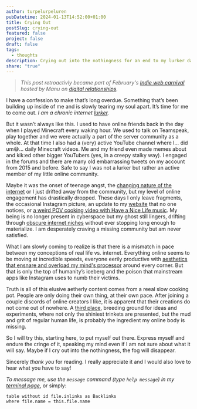 ```yaml
---
author: turpelurpeluren
pubDatetime: 2024-01-13T14:52:00+01:00
title: Crying Out
postSlug: crying-out
featured: false
project: false
draft: false
tags:
  - thoughts
description: Crying out into the nothingness for an end to my lurker days.
share: "true"
---
```


>*This post retroactivly became part of February's [Indie web carnival](https://indieweb.org/indieweb-carnival) hosted by Manu on [digital relationships](https://manuelmoreale.com/indieweb-carnival-digital-relationships).*

I have a confession to make that’s long overdue. Something that’s been building up inside of me and is slowly tearing my soul apart. It’s time for me to come out. *I am a chronic internet [lurker](https://www.reddit.com/r/Lurkers/).*

But it wasn’t always like this. I used to have online friends back in the day when I played Minecraft every waking hour. We used to talk on Teamspeak, play together and we were actually a part of the server community as a whole. At that time I also had a (very) active YouTube channel where I… did um😅… daily Minecraft videos. Me and my friend even made memes about and kik:ed other bigger YouTubers (yes, in a creepy stalky way). I engaged in the forums and there are many old embarrassing tweets on my account from 2015 and before. Safe to say I was not a lurker but rather an active member of my little online community.

Maybe it was the onset of teenage angst, the [changing nature of the internet](https://neustadt.fr/essays/against-a-user-hostile-web/) or I just drifted away from the community, but my level of online engagement has drastically dropped. These days I only leave fragments, the occasional Instagram picture, an update to my [website](/turpelurpeluren) that no one notices, or [a weird POV cooking video with Have a Nice Life music](https://www.youtube.com/watch?v=XAu-4Edx5J0). My being is no longer present in cyberspace but my ghost still lingers, drifting through [obscure internet niches](https://www.reddit.com/r/VRchat/comments/n5gx2o/the_virtual_underground_an_introduction_to/) without ever stopping long enough to materialize. I am desperately craving a missing community but am never satisfied. 

What I am slowly coming to realize is that there is a mismatch in pace between my conceptions of real life vs. internet. Everything online seems to be moving at incredible speeds, everyone eerily productive with [aesthetics that ensnare and overload my mind's processor](https://www.jam2go.xyz/kitten-burst) around every corner. But that is only the top of humanity’s iceberg and the poison that mainstream apps like Instagram uses to numb their victims. 

Truth is all of this elusive aetherly content comes from a reeal slow cooking pot. People are only doing their own thing, at their own pace. After joining a couple discords of online creators I like, it is apparent that their creations do not come out of nowhere. A [third place](/posts/third-place), breeding ground for ideas and experiments, where not only the shiniest trinkets are presented, but the mud and grit of regular human life, is probably the ingredient my online body is missing.

So I will try this, starting here, to put myself out there. Express myself and endure the cringe of it, speaking my mind even if I am not sure about what it will say. Maybe if I cry out into the nothingness, the fog will disappear. 

Sincerely *thank you* for reading. I really appreciate it and I would also love to hear what you have to say! 

*To message me, use the `message` command (type `help message`) in my [terminal page](/posts/terminal-website)*, or simply:

```dataview
table without id file.inlinks as Backlinks
where file.name = this.file.name
```
